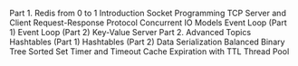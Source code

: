 Part 1. Redis from 0 to 1
Introduction
Socket Programming
TCP Server and Client
Request-Response Protocol
Concurrent IO Models
Event Loop (Part 1)
Event Loop (Part 2)
Key-Value Server
Part 2. Advanced Topics
Hashtables (Part 1)
Hashtables (Part 2)
Data Serialization
Balanced Binary Tree
Sorted Set
Timer and Timeout
Cache Expiration with TTL
Thread Pool
